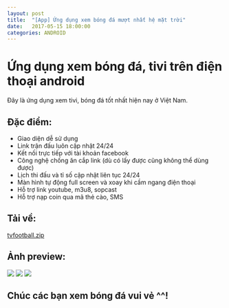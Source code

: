 ```yaml
---
layout: post
title:  "[App] Ứng dụng xem bóng đá mượt nhất hệ mặt trời"
date:   2017-05-15 18:00:00
categories: ANDROID
---
```

# Ứng dụng xem bóng đá, tivi trên điện thoại android

Đây là ứng dụng xem tivi, bóng đá tốt nhất hiện nay ở Việt Nam.

## Đặc điểm:
<ul>
<li>Giao diện dễ sử dụng</li>
<li>Link trận đấu luôn cập nhật 24/24</li>
<li>Kết nối trực tiếp với tài khoản facebook</li>
<li>Công nghệ chống ăn cắp link (dù có lấy được cũng không thể dùng được)</li>
<li>Lịch thi đấu và tỉ số cập nhật liên tục 24/24</li>
<li>Màn hình tự động full screen và xoay khi cầm ngang điện thoại</li>
<li>Hỗ trợ link youtube, m3u8, sopcast</li>
<li>Hỗ trợ nạp coin qua mã thẻ cào, SMS</li>
</ul>

## Tải về:

[tvfootball.zip](https://github.com/luyentm/blog/files/1001670/tvfootball.zip)

## Ảnh preview:

<img src="https://luyentm.github.io/assets/tvfootball/p1.png">


<img src="https://luyentm.github.io/assets/tvfootball/p2.png">


<img src="https://luyentm.github.io/assets/tvfootball/p3.png">


## Chúc các bạn xem bóng đá vui vẻ ^^!
